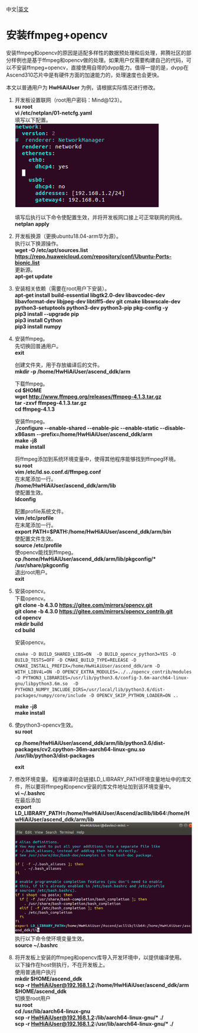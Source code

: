 中文|[英文](README_EN.md)

# 安装ffmpeg+opencv<a name="ZH-CN_TOPIC_0228768065"></a>

安装ffmpeg和opencv的原因是适配多样性的数据预处理和后处理，昇腾社区的部分样例也是基于ffmpeg和opencv做的处理。如果用户仅需要构建自己的代码，可以不安装ffmpeg+opencv，直接使用自带的dvpp能力。值得一提的是，dvpp在Ascend310芯片中是有硬件方面的加速能力的，处理速度也会更快。

本文以普通用户为 **HwHiAiUser** 为例，请根据实际情况进行修改。

1.  开发板设置联网（root用户密码：Mind@123）。  
    **su root**  
    **vi /etc/netplan/01-netcfg.yaml**   
    填写以下配置。  
![](figures/network.png "")  

    填写后执行以下命令使配置生效，并将开发板网口接上可正常联网的网线。  
    **netplan apply**      
  
2.  开发板换源（更换ubuntu18.04-arm华为源）。   
    执行以下换源操作。  
    **wget -O /etc/apt/sources.list https://repo.huaweicloud.com/repository/conf/Ubuntu-Ports-bionic.list**   
    更新源。  
    **apt-get update** 

3.  安装相关依赖（需要在root用户下安装）。   
    **apt-get install build-essential libgtk2.0-dev libavcodec-dev libavformat-dev libjpeg-dev libtiff5-dev git cmake libswscale-dev python3-setuptools python3-dev python3-pip pkg-config -y**  
    **pip3 install --upgrade pip**  
    **pip3 install Cython**  
    **pip3 install numpy**
4.  安装ffmpeg。  
    先切换回普通用户。  
    **exit**  

    创建文件夹，用于存放编译后的文件。  
    **mkdir -p /home/HwHiAiUser/ascend_ddk/arm**

    下载ffmpeg。  
    **cd $HOME**  
    **wget http://www.ffmpeg.org/releases/ffmpeg-4.1.3.tar.gz**  
    **tar -zxvf ffmpeg-4.1.3.tar.gz**  
    **cd ffmpeg-4.1.3**

    安装ffmpeg。  
    **./configure --enable-shared --enable-pic --enable-static --disable-x86asm --prefix=/home/HwHiAiUser/ascend_ddk/arm**  
    **make -j8**      
    **make install**

    将ffmpeg添加到系统环境变量中，使得其他程序能够找到ffmpeg环境。  
    **su root**  
    **vim /etc/ld.so.conf.d/ffmpeg.conf**  
    在末尾添加一行。  
    **/home/HwHiAiUser/ascend_ddk/arm/lib**  
    使配置生效。  
    **ldconfig**  

    配置profile系统文件。  
    **vim /etc/profile**  
    在末尾添加一行。  
    **export PATH=$PATH:/home/HwHiAiUser/ascend_ddk/arm/bin**  
    使配置文件生效。  
    **source /etc/profile**  
    使opencv能找到ffmpeg。  
    **cp /home/HwHiAiUser/ascend_ddk/arm/lib/pkgconfig/\* /usr/share/pkgconfig**  
    退出root用户。  
    **exit**

5.  安装opencv。  
    下载opencv。  
    **git clone -b 4.3.0 https://gitee.com/mirrors/opencv.git**  
    **git clone -b 4.3.0 https://gitee.com/mirrors/opencv_contrib.git**  
    **cd opencv**  
    **mkdir build**  
    **cd build**  

    安装opencv。  
    ```
    cmake -D BUILD_SHARED_LIBS=ON  -D BUILD_opencv_python3=YES -D BUILD_TESTS=OFF -D CMAKE_BUILD_TYPE=RELEASE -D  CMAKE_INSTALL_PREFIX=/home/HwHiAiUser/ascend_ddk/arm -D WITH_LIBV4L=ON -D OPENCV_EXTRA_MODULES=../../opencv_contrib/modules -D PYTHON3_LIBRARIES=/usr/lib/python3.6/config-3.6m-aarch64-linux-gnu/libpython3.6m.so  -D PYTHON3_NUMPY_INCLUDE_DIRS=/usr/local/lib/python3.6/dist-packages/numpy/core/include -D OPENCV_SKIP_PYTHON_LOADER=ON ..
    ``` 
 
    **make -j8**  
    **make install**  

6.   使python3-opencv生效。   
     **su root**  

     **cp  /home/HwHiAiUser/ascend_ddk/arm/lib/python3.6/dist-packages/cv2.cpython-36m-aarch64-linux-gnu.so /usr/lib/python3/dist-packages** 

     **exit**

7.  修改环境变量。
    程序编译时会链接LD_LIBRARY_PATH环境变量地址中的库文件，所以要将ffmpeg和opencv安装的库文件地址加到该环境变量中。  
    **vi ~/.bashrc**  
    在最后添加  
    **export LD_LIBRARY_PATH=/home/HwHiAiUser/Ascend/acllib/lib64:/home/HwHiAiUser/ascend_ddk/arm/lib**
    ![](figures/bashrc.png "")   
    执行以下命令使环境变量生效。  
    **source ~/.bashrc**

8.  将开发板上安装的ffmpeg和opencv库导入开发环境中，以提供编译使用。  
    以下操作在host侧执行，不在开发板上。   
    使用普通用户执行   
    **mkdir $HOME/ascend_ddk**  
    **scp -r HwHiAiUser@192.168.1.2:/home/HwHiAiUser/ascend_ddk/arm $HOME/ascend_ddk**  
    切换至root用户  
    **su root**  
    **cd /usr/lib/aarch64-linux-gnu**  
    **scp -r HwHiAiUser@192.168.1.2:/lib/aarch64-linux-gnu/\* ./**  
    **scp -r HwHiAiUser@192.168.1.2:/usr/lib/aarch64-linux-gnu/\* ./**